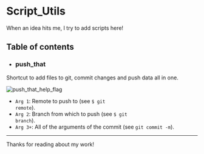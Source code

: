 # Script_Utils

When an idea hits me, I try to add scripts here!

## Table of contents

* ### push_that

Shortcut to add files to git, commit changes and push data all in one.

![push_that_help_flag](https://github.com/guillaumebgd/Script_Utils/blob/master/.github_assets/script_utils_push_that_help.png?raw=true)

* <code>Arg 1</code>: Remote to push to (see <code>$ git remote</code>).
* <code>Arg 2</code>: Branch from which to push (see <code>$ git branch</code>).
* <code>Arg 3+</code>: All of the arguments of the commit (see <code>git commit -m</code>).

***

Thanks for reading about my work!
